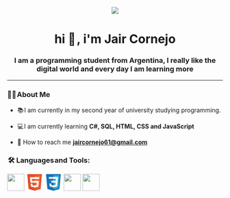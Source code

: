 <div class="header" align="center">
    <img src="https://media.giphy.com/media/bGgsc5mWoryfgKBx1u/giphy.gif" width="140">
    <h1 align="center">hi 👋 , i'm Jair Cornejo</h1>
    <h3 align="center">I am a programming student from Argentina, I really like the digital world and every day I am learning more</h3>
</div>

---

### 👨‍💻 About Me

- 📚 I am currently in my second year of university studying programming.

- 💻 I am currently learning **C#, SQL, HTML, CSS and JavaScript**

- 📧 How to reach me **jaircornejo61@gmail.com**

<div align="left">
    <h3> 🛠️ Languages and Tools:</h3>
    <div>
        <img src="https://upload.wikimedia.org/wikipedia/commons/thumb/1/18/ISO_C%2B%2B_Logo.svg/1822px-ISO_C%2B%2B_Logo.svg.png" alt="" width="40" height="40">
        <img src="https://github.com/devicons/devicon/blob/master/icons/html5/html5-original.svg" alt="" width="40" height="40">
        <img src="https://github.com/devicons/devicon/blob/master/icons/css3/css3-original.svg" alt="" width="40" height="40">
        <img src="https://1000marcas.net/wp-content/uploads/2020/12/Microsoft-Excel-Logo-2013.png" alt="" width="40" height="40">
        <img src="https://upload.wikimedia.org/wikipedia/commons/thumb/8/8d/Microsoft_Word_2013-2019_logo.svg/2170px-Microsoft_Word_2013-2019_logo.svg.png" alt="" width="40" height="40">
    </div>
</div>
